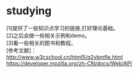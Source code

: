 # studying
[1]提供了一些知识点学习的链接,打好理论基础。<br/>
[2]之后会做一些相关示例和demo。<br/>
[3]看一些相关的图书和教程。<br/>
[参考文献]：<br/>
http://www.w3cschool.cn/html5/q2ybmfle.html
https://developer.mozilla.org/zh-CN/docs/Web/API
